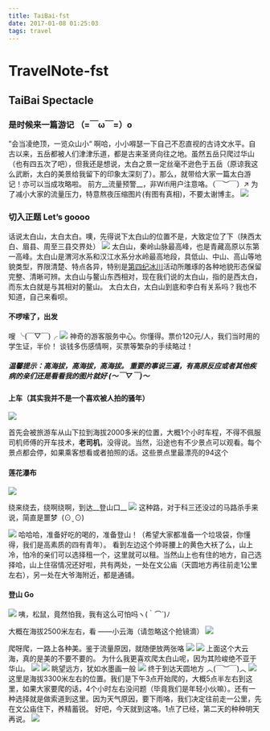 ```yaml
---
title: TaiBai-fst
date: 2017-01-08 01:25:03
tags: travel
---
```

# TravelNote-fst
## TaiBai Spectacle

### 是时候来一篇游记  （=￣ω￣=）o
”会当凌绝顶，一览众山小“ 啊哈，小小嘚瑟一下自己不忍直视的古诗文水平。自古以来，五岳都被人们津津乐道，都是古来圣贤向往之地。虽然五岳只爬过华山（也有四五次了吧），但我还是想说，太白之景一定丝毫不逊色于五岳（原谅我这么武断，太白的美景给我留下的印象太深刻了）。那么，就带给大家一篇太白游记！亦可以当成攻略啦。
前方__流量预警__，非Wifi用户注意咯。（￣︶￣）↗
为了减小大家的流量压力，特意熬夜压缩图片(有图有真相)，不要太谢博主。
![](35.png)

### 切入正题 Let’s goooo
话说太白山，太白太白。噢，先得说下太白山的位置不是，大致定位了下（陕西太白、眉县、周至三县交界处）
![](local.jpg)
太白山，秦岭山脉最高峰，也是青藏高原以东第一高峰。太白山是渭河水系和汉江水系分水岭最高地段，具低山、中山、高山等地貌类型，界限清楚、特点各异，特别是[第四纪冰川](http://baike.baidu.com/link?url=4TGPQ8yUd0gZPuA_quhN73VI-KY4cMAMkU6GZpm1kHbKxJ_lAuK76kNi-ekjwHnPdWMIPl_7ElcKY--hM-wKpYYJa1uxvPHBfvxfwnG9DE_tB50A2Iwp1YXi3SrlCloDfJ5r3nsuy7iFoo-o5H-KFa)活动所雕琢的各种地貌形态保留完整、清晰可辨。太白山与鳌山东西相对，现在我们说的太白山，指的是西太白，而东太白就是与其相对的鳌山。
太白太白，太白山到底和李白有关系吗？我也不知道，自己来看呗。

#### 不啰嗦了，出发
嗖 ╰(￣▽￣)╭
![](00.jpg)
神奇的游客服务中心。你懂得。票价120元/人，我们当时用的学生证，半价！
谈钱多伤感情啊，买票等繁杂的手续略过！
##### 温馨提示：高海拔，高海拔，高海拔。 重要的事说三遍，有高原反应或者其他疾病的亲们还是看看我的图片就好 (～￣▽￣)～

#### __上车__（其实我并不是一个喜欢被人拍的骚年）
![](32.jpg)

首先会被旅游车从山下拉到海拔2000多米的位置，大概1个小时车程，不得不佩服司机师傅的开车技术，__老司机__，没得说。当然，沿途也有不少景点可以观看。每个景点都会停，如果乘客想看或者拍照的话。这些景点里最漂亮的94这个
#### __莲花瀑布__
![](01.jpg)

绕来绕去，绕啊绕啊，到达__登山口__
![](02.jpg)
这种路，对于科三还没过的马路杀手来说，简直是噩梦  (⊙ˍ⊙)

![](04.jpg)
哈哈哈，准备好吃的喝的，准备登山！（希望大家都准备一个垃圾袋，你懂得，我们是高素质的四有青年）。
看到左边这个帅哥腰上的黄色大袄了么，山上冷，怕冷的亲们可以选择租一个，这里就可以租。当然山上也有住的地方，自己选择哈，山上住宿情况还好啦，共有两处，一处在文公庙（天圆地方再往前走1公里左右），另一处在大爷海附近，都是通铺。

#### __登山__ Go
![](05.jpg)
咦，松鼠，竟然怕我，我有这么可怕吗ヽ(｀⌒´)ﾉ

大概在海拔2500米左右，看 ——小云海（请忽略这个抢镜滴）
![](06.jpg)

爬呀爬，一路上各种美。鉴于流量原因，就随便放两张咯
![](08.jpg)
![](09.jpg)
上面这个大云海，真的是美的不要不要的。
为什么我更喜欢爬太白山呢，因为其险峻绝不亚于华山。
![](10.jpg)
![](12.jpg)
眺望远方，犹如水墨画一般
![](11.jpg)
终于到达天圆地方 ︿(￣︶￣)︿
![](40.jpg)
这里是海拔3300米左右的位置。我们是下午3点开始爬的，大概5点半左右到这里，如果大家要爬的话，4个小时左右没问题（毕竟我们是年轻小伙嘛）。还有一种选择就是做索道到这里。因为天气原因，要下雨咯，我们决定往前走一公里，先在文公庙住下，养精蓄锐。
好吧，今天就到这咯。1点了已经，第二天的种种明天再说。
![](41.jpg)
